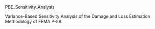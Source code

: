 PBE_Sensitivity_Analysis

Variance-Based Sensitivity Analysis of the Damage and Loss Estimation Methodology of FEMA P-58.

